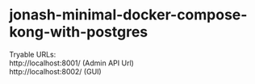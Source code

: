 # jonash-minimal-docker-compose-kong-with-postgres

Tryable URLs:  
http://localhost:8001/ (Admin API Url)  
http://localhost:8002/ (GUI)  
